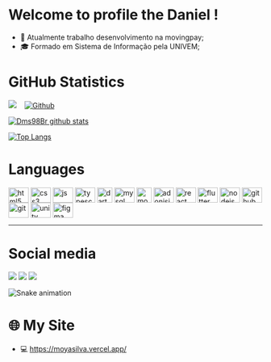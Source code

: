 # Welcome to profile the Daniel !

- 🔭 Atualmente trabalho desenvolvimento na movingpay;
- 🎓 Formado em Sistema de Informação pela UNIVEM;

# GitHub Statistics
![](https://visitor-badge.laobi.icu/badge?page_id=Dms98Br.Dms98Br)&nbsp;&nbsp;&nbsp;
 [![Github](https://img.shields.io/github/followers/Dms98Br?label=Follow&style=social)](https://github.com/Dms98Br)

[![Dms98Br github stats](https://github-readme-stats.vercel.app/api?username=Dms98Br&show_icons=true&theme=merko)](https://github.com/anuraghazra/github-readme-stats)

[![Top Langs](https://github-readme-stats.vercel.app/api/top-langs/?username=Dms98Br&show_icons=true&theme=merko)](https://github.com/anuraghazra/github-readme-stats)

# Languages
<div style="display: inline_block">
 <img align="center" alt="html5" height="30" width="40" src="https://cdn.jsdelivr.net/gh/devicons/devicon/icons/html5/html5-original.svg" />
 <img align="center" alt="css3" height="30" width="40" src="https://cdn.jsdelivr.net/gh/devicons/devicon/icons/css3/css3-original.svg" />
 <img align="center" alt="js" height="30" width="40" src="https://cdn.jsdelivr.net/gh/devicons/devicon/icons/javascript/javascript-original.svg" />
 <img align="center" alt="typescript" height="30" width="40" src="https://cdn.jsdelivr.net/gh/devicons/devicon/icons/typescript/typescript-original.svg" />
 <img align="center" alt="dart" height="30" src="https://cdn.jsdelivr.net/gh/devicons/devicon/icons/dart/dart-original.svg" />
 <img align="center" alt="mysql" height="30" width="40" src="https://cdn.jsdelivr.net/gh/devicons/devicon/icons/mysql/mysql-original.svg" />
 <img align="center" alt="mongodb" height="30" src="https://cdn.jsdelivr.net/gh/devicons/devicon/icons/mongodb/mongodb-original.svg" />
 <img align="center" alt="adonisjs" height="30" width="40" src="https://cdn.jsdelivr.net/gh/devicons/devicon/icons/adonisjs/adonisjs-original.svg" />
 <img align="center" alt="react" height="30" width="40" src="https://cdn.jsdelivr.net/gh/devicons/devicon/icons/react/react-original.svg" />
 <img align="center" alt="flutter" height="30" width="40" src="https://cdn.jsdelivr.net/gh/devicons/devicon/icons/flutter/flutter-original.svg" />
 <img align="center" alt="nodejs" height="30" width="40" src="https://cdn.jsdelivr.net/gh/devicons/devicon/icons/nodejs/nodejs-original.svg" />
 <img align="center" alt="github" height="30" width="40" src="https://cdn.jsdelivr.net/gh/devicons/devicon/icons/git/git-original.svg" />
 <img align="center" alt="git" height="30" width="40" src="https://cdn.jsdelivr.net/gh/devicons/devicon/icons/github/github-original.svg" />
 <img align="center" alt="unity" height="30" width="40" src="https://cdn.jsdelivr.net/gh/devicons/devicon/icons/unity/unity-original.svg" />
 <img align="center" alt="figma" height="30" width="40" src="https://cdn.jsdelivr.net/gh/devicons/devicon/icons/figma/figma-original.svg" />
</div>
<hr/>

# Social media
<div> 
  <a href="https://www.instagram.com/dms_br98" target="_blank"><img src="https://img.shields.io/badge/-Instagram-%23E4405F?style=for-the-badge&logo=instagram&logoColor=white" target="_blank"></a>
  <a href = "mailto:danimoyasilva.dev@gmail.com"><img src="https://img.shields.io/badge/-Gmail-%23333?style=for-the-badge&logo=gmail&logoColor=white" target="_blank"></a>
  <a href="https://www.linkedin.com/in/daniel-moya-da-silva-dev" target="_blank"><img src="https://img.shields.io/badge/-LinkedIn-%230077B5?style=for-the-badge&logo=linkedin&logoColor=white" target="_blank"></a> 
 
  ![Snake animation](https://github.com/devemdobro/devemdobro/blob/output/github-contribution-grid-snake.svg)

</div>

# 🌐 My Site
- 💻 https://moyasilva.vercel.app/
